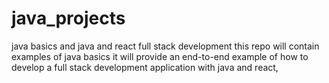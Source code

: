 # java_projects
java basics and java and react full stack development
this repo will contain examples of java basics 
it will provide an end-to-end example of how to develop a full stack development application with java and react,
